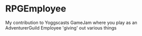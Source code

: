 # RPGEmployee
My contribution to Yoggscasts GameJam where you play as an AdventurerGuild Employee 'giving' out various things
